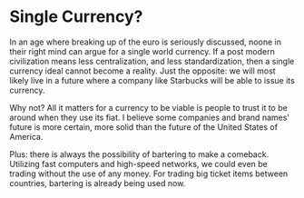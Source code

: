 # Single Currency?

In an age where breaking up of the euro is seriously discussed, noone in their right mind can argue for a single world currency. If a post modern civilization means less centralization, and less standardization, then a single currency ideal cannot become a reality. Just the opposite: we will most likely live in a future where a company like Starbucks will be able to issue its currency.

Why not? All it matters for a currency to be viable is people to trust it to be around when they use its fiat. I believe some companies and brand names' future is more certain, more solid than the future of the United States of America.

Plus: there is always the possibility of bartering to make a comeback. Utilizing fast computers and high-speed networks, we could even be trading without the use of any money. For trading big ticket items between countries, bartering is already being used now.
